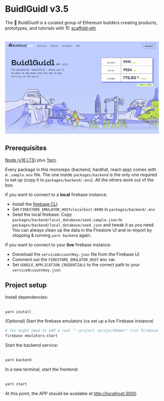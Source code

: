 # BuidlGuidl v3.5

The 🏰 BuidlGuidl is a curated group of Ethereum builders creating products, prototypes, and tutorials with 🏗 [scaffold-eth](https://github.com/scaffold-eth/scaffold-eth)

![BuidlGuidl v3 homepage](.github/img/bg1.png "BuidlGuidl v3")
---

## Prerequisites

[Node (v16 LTS)](https://nodejs.org/en/download/) plus [Yarn](https://classic.yarnpkg.com/en/docs/install/).

Every package in this monorepo (backend, hardhat, react-app) comes with a `.sample.env` file. The one inside `packages/backend` is the only one required to set up (copy it to `packages/backend/.env`). All the others work out of the box.

If you want to connect to a **local** firebase instance:
  - Install the [firebase CLI](https://firebase.google.com/docs/cli#install_the_firebase_cli)
  - Set `FIRESTORE_EMULATOR_HOST=localhost:8080` in `packages/backend/.env`
  - Seed the local firebase: Copy `packages/backend/local_database/seed.sample.json` to `packages/backend/local_database/seed.json` and tweak it as you need. You can always clean up the data in the Firestore UI and re-import by stopping & running `yarn backend` again.

If you want to connect to your **live** firebase instance:
 - Donwload the `serviceAccountKey.json` file from the Firebase UI
 - Comment out the `FIRESTORE_EMULATOR_HOST` env var.
 - Set `GOOGLE_APPLICATION_CREDENTIALS` to the correct path to your `serviceAccountKey.json`
 
## Project setup

Install dependencies:

```bash

yarn install

```

(Optional) Start the firebase emulators (vs set up a live Firebase instance)
```bash
# You might need to add a real "--project <projectName>" (run firebase projects:list)
firebase emulators:start

```

Start the backend service:

```bash

yarn backend

```

In a new terminal, start the frontend:

```bash

yarn start

```

At this point, the APP should be available at <http://localhost:3000>.
